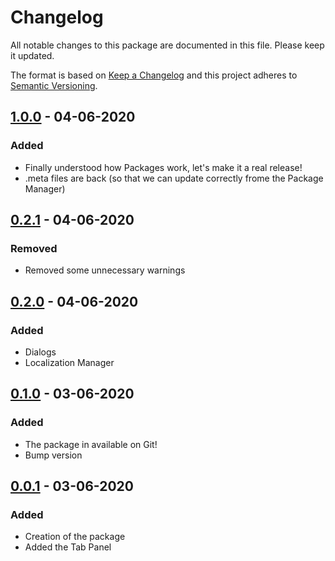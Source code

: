 # Changelog
All notable changes to this package are documented in this file. Please keep it updated.

The format is based on [Keep a Changelog](https://keepachangelog.com/en/1.0.0/) and this project adheres to [Semantic Versioning](https://semver.org/spec/v2.0.0.html).

## [1.0.0] - 04-06-2020
### Added
- Finally understood how Packages work, let's make it a real release!
- .meta files are back (so that we can update correctly frome the Package Manager)

## [0.2.1] - 04-06-2020
### Removed
- Removed some unnecessary warnings

## [0.2.0] - 04-06-2020
### Added
- Dialogs
- Localization Manager

## [0.1.0] - 03-06-2020
### Added
- The package in available on Git!
- Bump version

## [0.0.1] - 03-06-2020
### Added
- Creation of the package
- Added the Tab Panel

[1.0.0]: https://github.com/Aye1/Unisloth-Tools/compare/v0.2.1...v1.0.0
[0.2.1]: https://github.com/Aye1/Unisloth-Tools/compare/v0.2.0...v0.2.1
[0.2.0]: https://github.com/Aye1/Unisloth-Tools/compare/v0.1.0...v0.2.0
[0.1.0]: https://github.com/Aye1/Unisloth-Tools/compare/v0.0.1...v0.1.0
[0.0.1]: https://github.com/Aye1/Unisloth-Tools/releases/tag/v0.0.1
